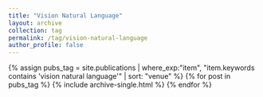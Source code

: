 ```yaml
---
title: "Vision Natural Language"
layout: archive
collection: tag
permalink: /tag/vision-natural-language
author_profile: false
---
```


{% assign pubs_tag = site.publications | where_exp:"item", "item.keywords contains 'vision natural language'" | sort: "venue" %}
{% for post in pubs_tag %}
  {% include archive-single.html %}
{% endfor %}